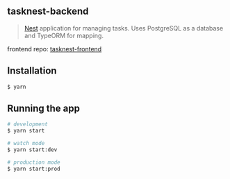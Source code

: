

## tasknest-backend

>[Nest](https://github.com/nestjs/nest) application for managing tasks. Uses PostgreSQL as a database and TypeORM for mapping.

frontend repo: [tasknest-frontend](https://github.com/svenpetermanec/tasknest-frontend)

## Installation

```bash
$ yarn
```

## Running the app

```bash
# development
$ yarn start

# watch mode
$ yarn start:dev

# production mode
$ yarn start:prod
```
